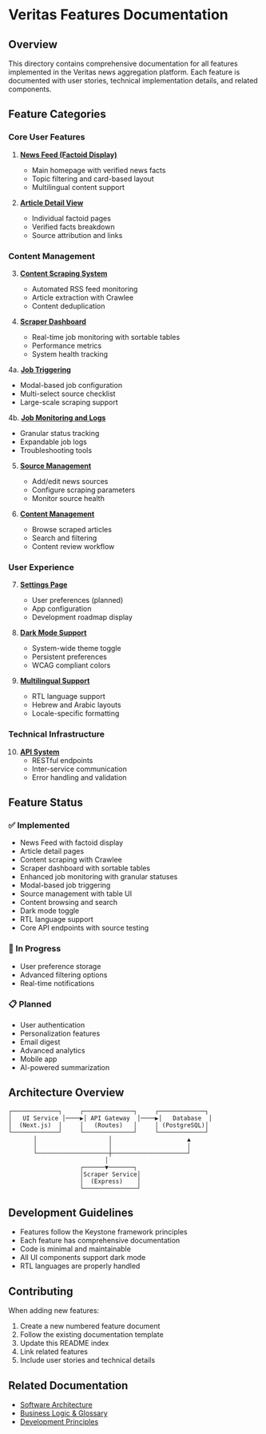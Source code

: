 # Veritas Features Documentation

## Overview
This directory contains comprehensive documentation for all features implemented in the Veritas news aggregation platform. Each feature is documented with user stories, technical implementation details, and related components.

## Feature Categories

### Core User Features
1. **[News Feed (Factoid Display)](./01-news-feed.md)**
   - Main homepage with verified news facts
   - Topic filtering and card-based layout
   - Multilingual content support

2. **[Article Detail View](./02-article-detail.md)**
   - Individual factoid pages
   - Verified facts breakdown
   - Source attribution and links

### Content Management
3. **[Content Scraping System](./03-content-scraping.md)**
   - Automated RSS feed monitoring
   - Article extraction with Crawlee
   - Content deduplication

4. **[Scraper Dashboard](./04-scraper-dashboard.md)**
   - Real-time job monitoring with sortable tables
   - Performance metrics
   - System health tracking

4a. **[Job Triggering](./04a-job-triggering.md)**
   - Modal-based job configuration
   - Multi-select source checklist
   - Large-scale scraping support

4b. **[Job Monitoring and Logs](./04b-job-monitoring.md)**
   - Granular status tracking
   - Expandable job logs
   - Troubleshooting tools

5. **[Source Management](./05-source-management.md)**
   - Add/edit news sources
   - Configure scraping parameters
   - Monitor source health

6. **[Content Management](./06-content-management.md)**
   - Browse scraped articles
   - Search and filtering
   - Content review workflow

### User Experience
7. **[Settings Page](./07-settings-page.md)**
   - User preferences (planned)
   - App configuration
   - Development roadmap display

8. **[Dark Mode Support](./09-dark-mode.md)**
   - System-wide theme toggle
   - Persistent preferences
   - WCAG compliant colors

9. **[Multilingual Support](./10-multilingual-support.md)**
   - RTL language support
   - Hebrew and Arabic layouts
   - Locale-specific formatting

### Technical Infrastructure
10. **[API System](./08-api-system.md)**
    - RESTful endpoints
    - Inter-service communication
    - Error handling and validation

## Feature Status

### ✅ Implemented
- News Feed with factoid display
- Article detail pages
- Content scraping with Crawlee
- Scraper dashboard with sortable tables
- Enhanced job monitoring with granular statuses
- Modal-based job triggering
- Source management with table UI
- Content browsing and search
- Dark mode toggle
- RTL language support
- Core API endpoints with source testing

### 🚧 In Progress
- User preference storage
- Advanced filtering options
- Real-time notifications

### 📋 Planned
- User authentication
- Personalization features
- Email digest
- Advanced analytics
- Mobile app
- AI-powered summarization

## Architecture Overview
```
┌─────────────┐     ┌──────────────┐     ┌─────────────┐
│   UI Service │────▶│ API Gateway  │────▶│   Database  │
│  (Next.js)  │     │   (Routes)   │     │ (PostgreSQL)│
└─────────────┘     └──────────────┘     └─────────────┘
       │                    │                     ▲
       │                    │                     │
       └────────────────────┼─────────────────────┘
                           │
                    ┌──────▼───────┐
                    │Scraper Service│
                    │  (Express)    │
                    └───────────────┘
```

## Development Guidelines
- Features follow the Keystone framework principles
- Each feature has comprehensive documentation
- Code is minimal and maintainable
- All UI components support dark mode
- RTL languages are properly handled

## Contributing
When adding new features:
1. Create a new numbered feature document
2. Follow the existing documentation template
3. Update this README index
4. Link related features
5. Include user stories and technical details

## Related Documentation
- [Software Architecture](../software-architecture.md)
- [Business Logic & Glossary](../business-logic-and-glossary.md)
- [Development Principles](../../keystone/development-principles.md) 